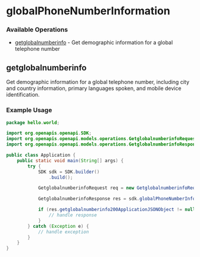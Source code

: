 # globalPhoneNumberInformation

### Available Operations

* [getglobalnumberinfo](#getglobalnumberinfo) - Get demographic information for a global telephone number

## getglobalnumberinfo

Get demographic information for a global telephone number, including city and country information, primary languages spoken, and mobile device identification.

### Example Usage

```java
package hello.world;

import org.openapis.openapi.SDK;
import org.openapis.openapi.models.operations.GetglobalnumberinfoRequest;
import org.openapis.openapi.models.operations.GetglobalnumberinfoResponse;

public class Application {
    public static void main(String[] args) {
        try {
            SDK sdk = SDK.builder()
                .build();

            GetglobalnumberinfoRequest req = new GetglobalnumberinfoRequest("distinctio", "quibusdam");            

            GetglobalnumberinfoResponse res = sdk.globalPhoneNumberInformation.getglobalnumberinfo(req);

            if (res.getglobalnumberinfo200ApplicationJSONObject != null) {
                // handle response
            }
        } catch (Exception e) {
            // handle exception
        }
    }
}
```
